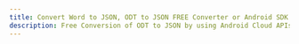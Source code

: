 ---title: Convert Word to JSON, ODT to JSON FREE Converter or Android SDKdescription: Free Conversion of ODT to JSON by using Android Cloud APIs & SDKs. Also Create, Edit & Render Microsoft Word & OpenOffice documents in the Cloud.---